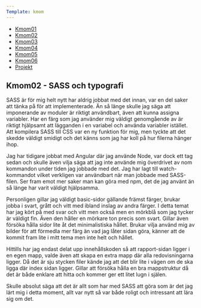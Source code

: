 ```yaml
---
Template: kmom
---
```

<div class="kmom-div list-box content-desktop">
    <ul>
        <li><a href="kmom01" class="report-link" aria-label="report">Kmom01</a></li>
        <li><a href="kmom02" class="report-link active" aria-label="report">Kmom02</a></li>
        <li><a href="kmom03" class="report-link" aria-label="report">Kmom03</a></li>
        <li><a href="kmom04" class="report-link" aria-label="report">Kmom04</a></li>
        <li><a href="kmom05" class="report-link" aria-label="report">Kmom05</a></li>
        <li><a href="kmom06" class="report-link" aria-label="report">Kmom06</a></li>
        <li><a href="kmom10" class="report-link" aria-label="report">Projekt</a></li>
    </ul>
</div>

<div class="kmom-div report-box">
    <h2>Kmom02 - SASS och typografi</h2>
    <p>
        SASS är för mig helt nytt har aldrig jobbat med det innan, var en del saker att tänka på för att implementerade. Än så länge skulle jag säga att imponerande av moduler är riktigt användbart, även att kunna assigna variabler. Har en färg som jag använder mig väldigt genomgående av är riktigt hjälpsamt att lägganden i en variabel och använda variabler istället. Att kompilera SASS till CSS var en ny funktion för mig, men tyckte att det skedde väldigt smidigt och det känns som jag har koll på hur filerna hänger ihop.
    </p>
    <p>
        Jag har tidigare jobbat med Angular där jag använde Node, var dock ett tag sedan och skulle även vilja säga att jag inte använde mig överdrivet av nom kommandon under tiden jag jobbade med det. Jag har lagt till watch-kommandot vilket verkligen var användbart när man jobbade med SASS-filen. Ser fram emot mer saker man kan göra med npm, det de jag använt än så länge har varit väldigt hjälpsamma.
    </p>
    <p>
        Personligen gillar jag väldigt basic-sidor gällande främst färger, brukar jobba i svart, grått och vitt med ibland inslag av andra färger. I detta temat har jag kört på med svar och vitt men också men en mörkblå som jag tycker är väldigt fin. Även den håller en mörkare ton precis som svart. Gillar även försöka hålla sidor lite åt det minimalistiska hållet. Brukar vilja använd mig av bilder för att förmedla mer färg än vad jag låter sidan göra, känner att de kommit fram lite i mitt tema men inte helt och hållet. 
    </p>
    <p>
        Hittills har jag endast delat upp innehållskoden så att rapport-sidan ligger i en egen mapp, valde även att skapa en extra mapp där alla redovisningarna ligger. Då det är sju stycken filer kände jag att det blir lite i vägen om de ska ligga där index sidan ligger. Gillar att försöka hålla en bra mappstruktur då det är både enklare att hitta och kommer ger ett litet lugn i själen. 
    </p>
    <p>
        Skulle absolut säga att det är allt som har med SASS att göra som är det jag lärt mig i detta moment, allt var nytt så var både roligt och intressant att lära sig om det.
    </p>

</div>
